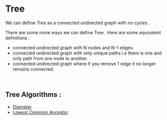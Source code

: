 # Tree

We can define *Tree* as a connected undirected graph with *no cycles* .

There are some more ways we can define Tree . Here are some equivalent definitions : 

- connected undirected graph with N nodes  and N-1 edges.
- connected undirected graph with only unique paths i.e there is one and only path from one node to another.
- connected undirected graph where if you remove 1 edge it no longer remains connected.

<br>

## Tree Algorithms :
- [Diameter](./Diameter/diameter.md)
- [Lowest Common Ancestor](./Lowest_Common_Ancestor/LCA.md)